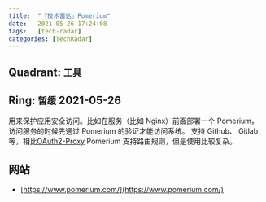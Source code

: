 ```yaml
---
title:  "『技术雷达』Pomerium"
date:   2021-05-26 17:24:08
tags:   [tech-radar]
categories: [TechRadar]
---
```


## Quadrant: `工具`

## Ring: `暂缓`  2021-05-26

用来保护应用安全访问。比如在服务（比如 Nginx）前面部署一个 Pomerium，访问服务的时候先通过 Pomerium 的验证才能访问系统。
支持 Github、 Gitlab 等，相比[OAuth2-Proxy](https://oauth2-proxy.github.io/oauth2-proxy/) 
Pomerium 支持路由规则，但是使用比较复杂。


## 网站

- [https://www.pomerium.com/](https://www.pomerium.com/)

